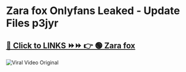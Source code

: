 
 # Zara fox Onlyfans Leaked - Update Files p3jyr

## <h2><a href="https://clipsfans.com/Zara_fox&ref=git">🔗 Click to LINKS ⏩⏩ 👉 🟢 Zara fox </a></h2>

<a href="https://clipsfans.com/Zara_fox&ref=git" rel="nofollow" data-target="animated-image.originalLink"><img src="https://i.ibb.co.com/xMMVF88/686577567.gif" alt="Viral Video Original" style="max-width: 100%; display: inline-block;" data-target="animated-image.originalImage"></a>

